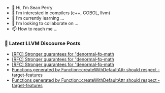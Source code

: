 - 👋 Hi, I’m Sean Perry
- 👀 I’m interested in compilers (c++, COBOL, llvm)
- 🌱 I’m currently learning ...
- 💞️ I’m looking to collaborate on ...
- 📫 How to reach me ...

<!---
s66perry/s66perry is a ✨ special ✨ repository because its `README.md` (this file) appears on your GitHub profile.
You can click the Preview link to take a look at your changes.
--->
### 📕 Latest LLVM Discourse Posts

<!-- DISCOURSE-LLVM:START -->
- [[RFC] Stronger guarantees for &quot;denormal-fp-math](https://discourse.llvm.org/t/rfc-stronger-guarantees-for-denormal-fp-math/79792#post_5)
- [[RFC] Stronger guarantees for &quot;denormal-fp-math](https://discourse.llvm.org/t/rfc-stronger-guarantees-for-denormal-fp-math/79792#post_4)
- [[RFC] Stronger guarantees for &quot;denormal-fp-math](https://discourse.llvm.org/t/rfc-stronger-guarantees-for-denormal-fp-math/79792#post_3)
- [Functions generated by Function::createWithDefaultAttr should respect -target-features](https://discourse.llvm.org/t/functions-generated-by-function-createwithdefaultattr-should-respect-target-features/79838#post_3)
- [Functions generated by Function::createWithDefaultAttr should respect -target-features](https://discourse.llvm.org/t/functions-generated-by-function-createwithdefaultattr-should-respect-target-features/79838#post_2)
<!-- DISCOURSE-LLVM:END -->
